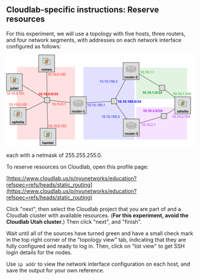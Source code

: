 ## Cloudlab-specific instructions: Reserve resources

For this experiment, we will use a topology with five hosts, three routers, and four network segments, with addresses on each network interface configured as follows:

![](static-routing-topo.svg)

each with a netmask of 255.255.255.0.

To reserve resources on Cloudlab, open this profile page:

[https://www.cloudlab.us/p/nyunetworks/education?refspec=refs/heads/static_routing](https://www.cloudlab.us/p/nyunetworks/education?refspec=refs/heads/static_routing)

Click "next", then select the Cloudlab project that you are part of and a Cloudlab cluster with available resources. (**For this experiment, avoid the Cloudlab Utah cluster.**) Then click "next", and "finish".

Wait until all of the sources have turned green and have a small check mark in the top right corner of the "topology view" tab, indicating that they are fully configured and ready to log in. Then, click on "list view" to get SSH login details for the nodes.

Use `ip addr` to view the network interface configuration on each host, and save the output for your own reference.
